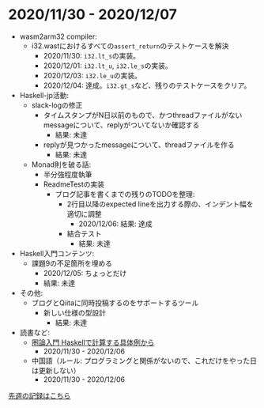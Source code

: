 # 2020/11/30 - 2020/12/07

- wasm2arm32 compiler:
    - i32.wastにおけるすべての`assert_return`のテストケースを解決
        - 2020/11/30: `i32.lt_s`の実装。
        - 2020/12/01: `i32.lt_u`, `i32.le_s`の実装。
        - 2020/12/03: `i32.le_u`の実装。
        - 2020/12/04: 達成。`i32.gt_s`など、残りのテストケースをクリア。
- Haskell-jp活動:
    - slack-logの修正
        - タイムスタンプがN日以前のもので、かつthreadファイルがないmessageについて、replyがついてないか確認する
            - 結果: 未達
        - replyが見つかったmessageについて、threadファイルを作る
            - 結果: 未達
    - Monad則を破る話:
        - 半分強程度執筆
        - ReadmeTestの実装
            - ブログ記事を書くまでの残りのTODOを整理:
                - 2行目以降のexpected lineを出力する際の、インデント幅を適切に調整
                    - 2020/12/06: 結果: 達成
                - 結合テスト
                    - 結果: 未達
- Haskell入門コンテンツ:
    - 課題9の不足箇所を埋める
        - 2020/12/05: ちょっとだけ
        - 結果: 未達
- その他:
    - ブログとQiitaに同時投稿するのをサポートするツール
        - 新しい仕様の型設計
            - 結果: 未達
- 読書など:
    - [圏論入門 Haskellで計算する具体例から](https://www.nippyo.co.jp/shop/book/8340.html)
        - 2020/11/30 - 2020/12/06
    - 中国語（ルール: プログラミングと関係がないので、これだけをやった日は更新しない）
        - 2020/11/30 - 2020/12/06

[先週の記録はこちら](https://github.com/igrep/daily-commits/blob/d2a581aec730d85f24e66084d3804e97db88059b/yesterday.md)
